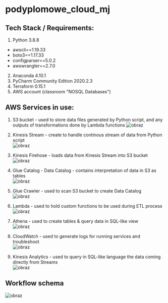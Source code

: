 # podyplomowe_cloud_mj

## Tech Stack / Requirements:
1. Python 3.8.8
- awscli==1.19.33
- boto3==1.17.33
- configparser==5.0.2
- awswrangler==2.7.0

2. Anaconda 4.10.1
3. PyCharm Community Edition 2020.2.3
4. Terraform 0.15.1
5. AWS account (classroom "NOSQL Databases")

## AWS Services in use:
1. S3 bucket - used to store data files generated by Python script, and any outputs of transformations done by Lambda functions
![obraz](https://user-images.githubusercontent.com/58702289/118324141-f0886f00-b501-11eb-880d-7e93813fd1b6.png)

2. Kinesis Stream - create to handle continous stream of data from Python script <br>
![obraz](https://user-images.githubusercontent.com/58702289/118324498-6e4c7a80-b502-11eb-9b39-3f7e8c8dd4d8.png)
3. Kinesis Firehose - loads data from Kinesis Stream into S3 bucket <br>
![obraz](https://user-images.githubusercontent.com/58702289/118324612-8d4b0c80-b502-11eb-8263-7bd52b378b0f.png)
4. Glue Catalog - Data Catalog - contains interpretation of data in S3 as tables <br>
![obraz](https://user-images.githubusercontent.com/58702289/118324708-ad7acb80-b502-11eb-8b78-6b2f11cdb903.png)
5. Glue Crawler - used to scan S3 bucket to create Data Catalog <br>
![obraz](https://user-images.githubusercontent.com/58702289/118324763-bf5c6e80-b502-11eb-9581-40de5328829d.png)
6. Lambda - used to hold custom functions to be used during ETL process <br>
![obraz](https://user-images.githubusercontent.com/58702289/118324918-fcc0fc00-b502-11eb-8934-ad7209b51768.png)
7. Athena - used to create tables & query data in SQL-like view <br>
![obraz](https://user-images.githubusercontent.com/58702289/118325029-24b05f80-b503-11eb-8935-2d24c16cb7a1.png)
8. CloudWatch - used to generate logs for running services and troubleshoot <br>
![obraz](https://user-images.githubusercontent.com/58702289/118325108-44478800-b503-11eb-8a87-b17ada4cc72b.png)
9. Kinesis Analytics - used to query in SQL-like language the data coming directly from Streams <br>
![obraz](https://user-images.githubusercontent.com/58702289/118328920-a81f8000-b506-11eb-9f4e-166de4011068.png)

## Workflow schema
![obraz](https://user-images.githubusercontent.com/58702289/118319013-743e5d80-b4fa-11eb-89ca-da18c6241fe4.png)

